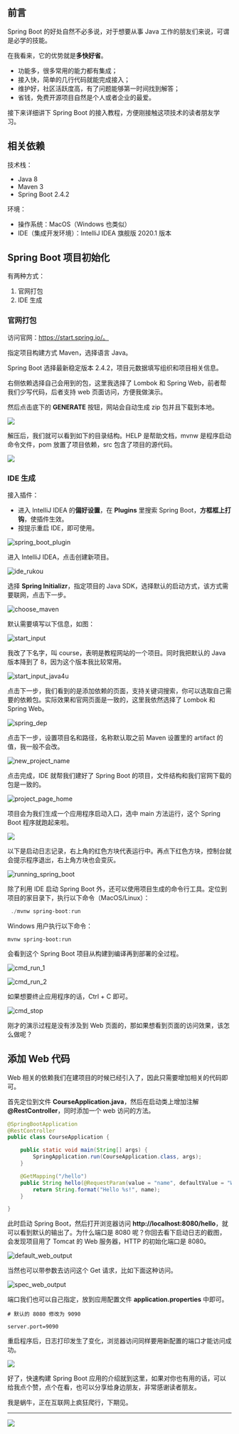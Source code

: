 



## 前言



Spring Boot 的好处自然不必多说，对于想要从事 Java 工作的朋友们来说，可谓是必学的技能。



在我看来，它的优势就是**多快好省**。

- 功能多，很多常用的能力都有集成；
- 接入快，简单的几行代码就能完成接入；
- 维护好，社区活跃度高，有了问题能够第一时间找到解答；
- 省钱，免费开源项目自然是个人或者企业的最爱。



接下来详细讲下 Spring Boot 的接入教程，方便刚接触这项技术的读者朋友学习。



## 相关依赖



技术栈：

- Java 8
- Maven 3
- Spring Boot 2.4.2



环境：

- 操作系统：MacOS（Windows 也类似）
- IDE（集成开发环境）：IntelliJ IDEA 旗舰版 2020.1 版本



## Spring Boot 项目初始化



有两种方式：

1. 官网打包
2. IDE 生成



### 官网打包



访问官网：https://start.spring.io/。



指定项目构建方式 Maven，选择语言 Java。



Spring Boot 选择最新稳定版本 2.4.2，项目元数据填写组织和项目相关信息。



右侧依赖选择自己会用到的包，这里我选择了 Lombok 和 Spring Web，前者帮我们少写代码，后者支持 web 页面访问，方便我做演示。



然后点击底下的 **GENERATE** 按钮，网站会自动生成 zip 包并且下载到本地。



![](https://cdn.jsdelivr.net/gh/huayonglun/cdn_image001/img/spring_boot_g.gif)



解压后，我们就可以看到如下的目录结构。HELP 是帮助文档，mvnw 是程序启动命令文件，pom 放置了项目依赖，src 包含了项目的源代码。

![](https://cdn.jsdelivr.net/gh/huayonglun/cdn_image001/img/%E5%B1%8F%E5%B9%95%E5%BF%AB%E7%85%A7%202021-01-17%20%E4%B8%8B%E5%8D%883.34.02.png)





###  IDE 生成



接入插件：

- 进入 IntelliJ IDEA 的**偏好设置**，在 **Plugins** 里搜索 Spring Boot，**方框框上打钩**，使插件生效。
- 按提示重启 IDE，即可使用。



![spring_boot_plugin](https://cdn.jsdelivr.net/gh/huayonglun/cdn_image001/img/spring_boot_plugin.png)





进入 IntelliJ IDEA，点击创建新项目。



![ide_rukou](https://cdn.jsdelivr.net/gh/huayonglun/cdn_image001/img/ide_rukou.png)



选择 **Spring Initializr**，指定项目的 Java SDK，选择默认的启动方式，该方式需要联网，点击下一步。

![choose_maven](https://cdn.jsdelivr.net/gh/huayonglun/cdn_image001/img/choose_spring_init.png)



默认需要填写以下信息，如图：



![start_input](https://cdn.jsdelivr.net/gh/huayonglun/cdn_image001/img/start_input.png)



我改了下名字，叫 course，表明是教程网站的一个项目。同时我把默认的 Java 版本降到了 8，因为这个版本我比较常用。



![start_input_java4u](https://cdn.jsdelivr.net/gh/huayonglun/cdn_image001/img/start_input_java4u.png)



点击下一步，我们看到的是添加依赖的页面，支持关键词搜索，你可以选取自己需要的依赖包。实际效果和官网页面是一致的，这里我依然选择了 Lombok 和 Spring Web。



![spring_dep](https://cdn.jsdelivr.net/gh/huayonglun/cdn_image001/img/spring_dep.png)



点击下一步，设置项目名和路径，名称默认取之前 Maven 设置里的 artifact 的值，我一般不会改。



![new_project_name](https://cdn.jsdelivr.net/gh/huayonglun/cdn_image001/img/new_project_name.png)



点击完成，IDE 就帮我们建好了 Spring Boot 的项目，文件结构和我们官网下载的包是一致的。



![project_page_home](https://cdn.jsdelivr.net/gh/huayonglun/cdn_image001/img/project_page_home.png)



项目会为我们生成一个应用程序启动入口，选中 main 方法运行，这个 Spring Boot 程序就跑起来啦。



![](https://cdn.jsdelivr.net/gh/huayonglun/cdn_image001/img/torun_spring_boot.png)



以下是启动日志记录，右上角的红色方块代表运行中。再点下红色方块，控制台就会提示程序退出，右上角方块也会变灰。

![running_spring_boot](https://cdn.jsdelivr.net/gh/huayonglun/cdn_image001/img/running_spring_boot.png)



除了利用 IDE 启动 Spring Boot 外，还可以使用项目生成的命令行工具。定位到项目的家目录下，执行以下命令（MacOS/Linux）：



```powershell
 ./mvnw spring-boot:run
```



Windows 用户执行以下命令：

```shell
mvnw spring-boot:run
```





会看到这个 Spring Boot 项目从构建到编译再到部署的全过程。



![cmd_run_1](https://cdn.jsdelivr.net/gh/huayonglun/cdn_image001/img/cmd_run_1.png)



![cmd_run_2](https://cdn.jsdelivr.net/gh/huayonglun/cdn_image001/img/cmd_run_2.png)



如果想要终止应用程序的话，Ctrl + C 即可。



![cmd_stop](https://cdn.jsdelivr.net/gh/huayonglun/cdn_image001/img/cmd_stop.png)





刚才的演示过程是没有涉及到 Web 页面的，那如果想看到页面的访问效果，该怎么做呢？



## 添加 Web 代码



Web 相关的依赖我们在建项目的时候已经引入了，因此只需要增加相关的代码即可。



首先定位到文件 **CourseApplication.java**，然后在启动类上增加注解 **@RestController**，同时添加一个 web 访问的方法。



```java
@SpringBootApplication
@RestController
public class CourseApplication {

    public static void main(String[] args) {
        SpringApplication.run(CourseApplication.class, args);
    }

    @GetMapping("/hello")
    public String hello(@RequestParam(value = "name", defaultValue = "World") String name) {
        return String.format("Hello %s!", name);
    }

}
```



此时启动 Spring Boot，然后打开浏览器访问 **http://localhost:8080/hello**，就可以看到默认的输出了。为什么端口是 8080 呢？你回去看下启动日志的截图，会发现项目用了 Tomcat 的 Web 服务器，HTTP 的初始化端口是 8080。



![default_web_output](https://cdn.jsdelivr.net/gh/huayonglun/cdn_image001/img/default_web_output.png)



当然也可以带参数去访问这个 Get 请求，比如下面这种访问。



![spec_web_output](https://cdn.jsdelivr.net/gh/huayonglun/cdn_image001/img/spec_web_output.png)

端口我们也可以自己指定，放到应用配置文件 **application.properties** 中即可。



```
# 默认的 8080 修改为 9090

server.port=9090
```



重启程序后，日志打印发生了变化，浏览器访问同样要用新配置的端口才能访问成功。

![](https://cdn.jsdelivr.net/gh/huayonglun/cdn_image001/img/image-20210117173006041.png)



好了，快速构建 Spring Boot 应用的介绍就到这里，如果对你也有用的话，可以给我点个赞，点个在看，也可以分享给身边朋友，非常感谢读者朋友。



我是蜗牛，正在互联网上疯狂爬行，下期见。



---

![](https://gitee.com/java4u/resources/raw/master/global/gh_woniu.png)